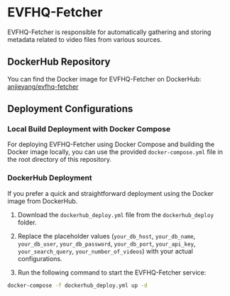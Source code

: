 # EVFHQ-Fetcher

EVFHQ-Fetcher is responsible for automatically gathering and storing metadata related to video files from various sources.

## DockerHub Repository

You can find the Docker image for EVFHQ-Fetcher on DockerHub: [anjieyang/evfhq-fetcher](https://hub.docker.com/repository/docker/anjieyang/evfhq-fetcher/general)

## Deployment Configurations

### Local Build Deployment with Docker Compose

For deploying EVFHQ-Fetcher using Docker Compose and building the Docker image locally, you can use the provided `docker-compose.yml` file in the root directory of this repository.

### DockerHub Deployment

If you prefer a quick and straightforward deployment using the Docker image from DockerHub.

1. Download the `dockerhub_deploy.yml` file from the `dockerhub_deploy` folder.

2. Replace the placeholder values (`your_db_host`, `your_db_name`, `your_db_user`, `your_db_password`, `your_db_port`, `your_api_key`, `your_search_query`, `your_number_of_videos`) with your actual configurations.

3. Run the following command to start the EVFHQ-Fetcher service:

```bash
docker-compose -f dockerhub_deploy.yml up -d
```
